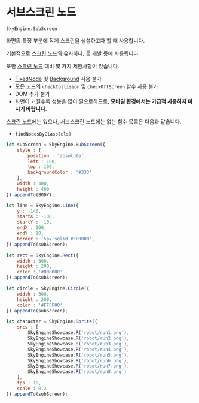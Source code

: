 # 서브스크린 노드
`SkyEngine.SubScreen`

화면의 특정 부분에 작게 스크린을 생성하고자 할 때 사용합니다.

기본적으로 [스크린 노드](Screen.md)와 유사하나, 툴 개발 등에 사용됩니다.

또한 [스크린 노드](Screen.md) 대비 몇 가지 제한사항이 있습니다.

- [FixedNode](FixedNode.md) 및 [Background](Image.md#배경-노드) 사용 불가
- 모든 노드의 `checkCollision` 및 `checkOffScreen` 함수 사용 불가
- DOM 추가 불가
- 화면이 커질수록 성능을 많이 필요로하므로, **모바일 환경에서는 가급적 사용하지 마시기 바랍니다.**

[스크린 노드](Screen.md)에는 있으나, 서브스크린 노드에는 없는 함수 목록은 다음과 같습니다.

- `findNodesByClass(cls)`

```javascript
let subScreen = SkyEngine.SubScreen({
	style : {
		position : 'absolute',
		left : 100,
		top : 100,
		backgroundColor : '#333'
	},
	width : 400,
	height : 400
}).appendTo(BODY);

let line = SkyEngine.Line({
	y : -140,
	startX : -100,
	startY : -10,
	endX : 100,
	endY : 10,
	border : '5px solid #FF0000',
}).appendTo(subScreen);

let rect = SkyEngine.Rect({
	width : 300,
	height : 200,
	color : '#008000'
}).appendTo(subScreen);

let circle = SkyEngine.Circle({
	width : 300,
	height : 200,
	color : '#FFFF00'
}).appendTo(subScreen);

let character = SkyEngine.Sprite({
	srcs : [
		SkyEngineShowcase.R('robot/run1.png'),
		SkyEngineShowcase.R('robot/run2.png'),
		SkyEngineShowcase.R('robot/run3.png'),
		SkyEngineShowcase.R('robot/run4.png'),
		SkyEngineShowcase.R('robot/run5.png'),
		SkyEngineShowcase.R('robot/run6.png'),
		SkyEngineShowcase.R('robot/run7.png'),
		SkyEngineShowcase.R('robot/run8.png')
	],
	fps : 10,
	scale : 0.2
}).appendTo(subScreen);
```